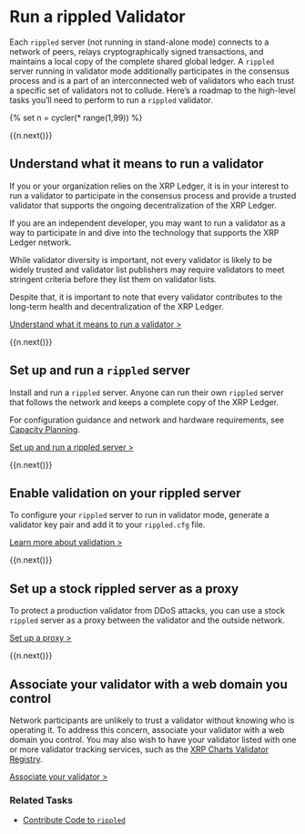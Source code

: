 # Run a rippled Validator

Each `rippled` server (not running in stand-alone mode) connects to a network of peers, relays cryptographically signed transactions, and maintains a local copy of the complete shared global ledger. A `rippled` server running in validator mode additionally participates in the consensus process and is a part of an interconnected web of validators who each trust a specific set of validators not to collude. Here’s a roadmap to the high-level tasks you’ll need to perform to run a `rippled` validator.

<!-- USE_CASE_STEPS_START -->
{% set n = cycler(* range(1,99)) %}

<span class="use-case-step-num">{{n.next()}}</span>
<!-- <span class="use-case-step-length">(1 hour)</span> -->
## Understand what it means to run a validator

If you or your organization relies on the XRP Ledger, it is in your interest to run a validator to participate in the consensus process and provide a trusted validator that supports the ongoing decentralization of the XRP Ledger.

If you are an independent developer, you may want to run a validator as a way to participate in and dive into the technology that supports the XRP Ledger network.

While validator diversity is important, not every validator is likely to be widely trusted and validator list publishers may require validators to meet stringent criteria before they list them on validator lists.

Despite that, it is important to note that every validator contributes to the long-term health and decentralization of the XRP Ledger.

[Understand what it means to run a validator >](rippled-server-modes.html#reasons-to-run-a-validator)

<span class="use-case-step-num">{{n.next()}}</span>
<!-- <span class="use-case-step-length">(1 hour)</span> -->
## Set up and run a `rippled` server

Install and run a `rippled` server. Anyone can run their own `rippled` server that follows the network and keeps a complete copy of the XRP Ledger.

For configuration guidance and network and hardware requirements, see [Capacity Planning](capacity-planning.html).

[Set up and run a rippled server >](manage-the-rippled-server.html)

<span class="use-case-step-num">{{n.next()}}</span>
<!-- <span class="use-case-step-length">(1 hour)</span> -->
## Enable validation on your rippled server

To configure your `rippled` server to run in validator mode, generate a validator key pair and add it to your `rippled.cfg` file.

[Learn more about validation >](run-rippled-as-a-validator.html)

<span class="use-case-step-num">{{n.next()}}</span>
<!-- <span class="use-case-step-length">(1 hour)</span> -->
## Set up a stock rippled server as a proxy

To protect a production validator from DDoS attacks, you can use a stock `rippled` server as a proxy between the validator and the outside network.

[Set up a proxy >](run-rippled-as-a-validator.html#connect-using-proxies)

<span class="use-case-step-num">{{n.next()}}</span>
<!-- <span class="use-case-step-length">(1 hour)</span> -->
## Associate your validator with a web domain you control

Network participants are unlikely to trust a validator without knowing who is operating it. To address this concern, associate your validator with a web domain you control.
You may also wish to have your validator listed with one or more validator tracking services, such as the [XRP Charts Validator Registry](https://xrpcharts.ripple.com/#/validators).

[Associate your validator >](run-rippled-as-a-validator.html#6-provide-domain-verification)

### Related Tasks
<div class='related-tasks-links'>

- [Contribute Code to `rippled`](contribute-code-to-rippled.html)

</div>